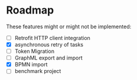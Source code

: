 Roadmap
=======

These features might or might not be implemented:

- [ ] Retrofit HTTP client integration
- [X] asynchronous retry of tasks
- [ ] Token Migration
- [ ] GraphML export and import
- [X] BPMN import
- [ ] benchmark project
